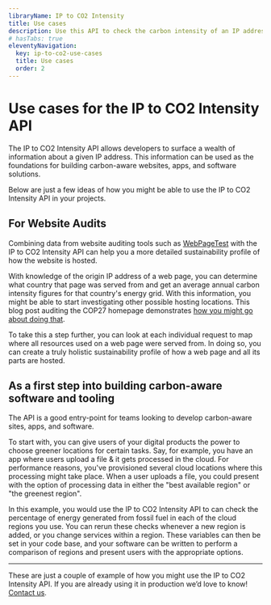 ```yaml
---
libraryName: IP to CO2 Intensity
title: Use cases
description: Use this API to check the carbon intensity of an IP address based on its real-world location.
# hasTabs: true
eleventyNavigation:
  key: ip-to-co2-use-cases
  title: Use cases
  order: 2
---
```


# Use cases for the IP to CO2 Intensity API

The IP to CO2 Intensity API allows developers to surface a wealth of information about a given IP address. This information can be used as the foundations for building carbon-aware websites, apps, and software solutions.

Below are just a few ideas of how you might be able to use the IP to CO2 Intensity API in your projects.

## For Website Audits

Combining data from website auditing tools such as [WebPageTest](https://webpagetest.org) with the IP to CO2 Intensity API can help you a more detailed sustainability profile of how the website is hosted.

With knowledge of the origin IP address of a web page, you can determine what country that page was served from and get an average annual carbon intensity figures for that country's energy grid. With this information, you might be able to start investigating other possible hosting locations. This blog post auditing the COP27 homepage demonstrates [how you might go about doing that](https://fershad.com/writing/cop27-egypt-a-webpage-sustainability-review/#sustainability).

To take this a step further, you can look at each individual request to map where all resources used on a web page were served from. In doing so, you can create a truly holistic sustainability profile of how a web page and all its parts are hosted.

## As a first step into building carbon-aware software and tooling

The API is a good entry-point for teams looking to develop carbon-aware sites, apps, and software.

To start with, you can give users of your digital products the power to choose greener locations for certain tasks. Say, for example, you have an app where users upload a file & it gets processed in the cloud. For performance reasons, you've provisioned several cloud locations where this processing might take place. When a user uploads a file, you could present with the option of processing data in either the "best available region" or "the greenest region".

In this example, you would use the IP to CO2 Intensity API to can check the percentage of energy generated from fossil fuel in each of the cloud regions you use. You can rerun these checks whenever a new region is added, or you change services within a region. These variables can then be set in your code base, and your software can be written to perform a comparison of regions and present users with the appropriate options.

---

These are just a couple of example of how you might use the IP to CO2 Intensity API. If you are already using it in production we’d love to know! [Contact us](https://www.thegreenwebfoundation.org/support-form/).
